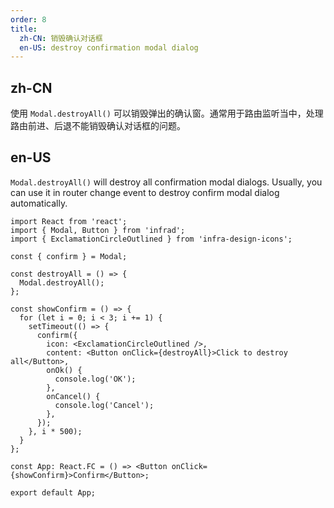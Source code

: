 ```yaml
---
order: 8
title:
  zh-CN: 销毁确认对话框
  en-US: destroy confirmation modal dialog
---
```


## zh-CN

使用 `Modal.destroyAll()` 可以销毁弹出的确认窗。通常用于路由监听当中，处理路由前进、后退不能销毁确认对话框的问题。

## en-US

`Modal.destroyAll()` will destroy all confirmation modal dialogs. Usually, you can use it in router change event to destroy confirm modal dialog automatically.

```tsx
import React from 'react';
import { Modal, Button } from 'infrad';
import { ExclamationCircleOutlined } from 'infra-design-icons';

const { confirm } = Modal;

const destroyAll = () => {
  Modal.destroyAll();
};

const showConfirm = () => {
  for (let i = 0; i < 3; i += 1) {
    setTimeout(() => {
      confirm({
        icon: <ExclamationCircleOutlined />,
        content: <Button onClick={destroyAll}>Click to destroy all</Button>,
        onOk() {
          console.log('OK');
        },
        onCancel() {
          console.log('Cancel');
        },
      });
    }, i * 500);
  }
};

const App: React.FC = () => <Button onClick={showConfirm}>Confirm</Button>;

export default App;
```
